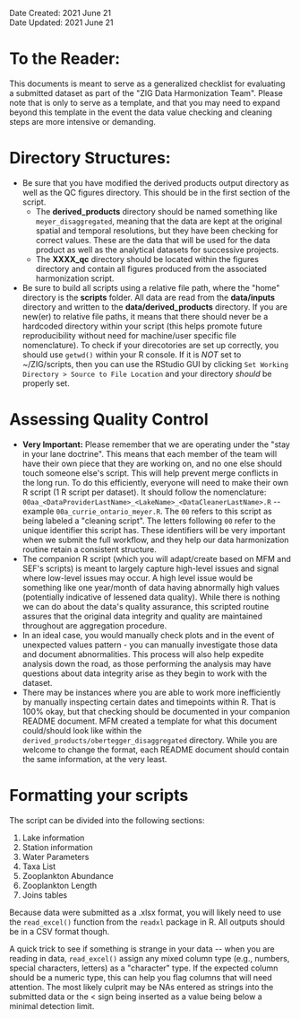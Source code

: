 Date Created: 2021 June 21 <br>
Date Updated: 2021 June 21

# To the Reader:

This documents is meant to serve as a generalized checklist for evaluating
a submitted dataset as part of the "ZIG Data Harmonization Team". Please note that is only to serve as a template, and that you may need to expand beyond this template in the event the data value checking and cleaning steps are more intensive or demanding.

# Directory Structures:
- Be sure that you have modified the derived products output directory as well as the QC figures directory. This should be in the first section of the script.
  - The **derived_products** directory should be named something like `meyer_disaggregated`, meaning that the data are kept at the original spatial and temporal resolutions, but they have been checking for correct values. These are the data that will be used for the data product as well as the analytical datasets for successive projects.
  - The **XXXX_qc** directory should be located within the figures directory and contain all figures produced from the associated harmonization script.
- Be sure to build all scripts using a relative file path, where the "home" directory is the **scripts** folder. All data are read from the **data/inputs** directory and written to the **data/derived_products** directory. If you are new(er) to relative file paths, it means that there should never be a hardcoded directory within your script (this helps promote future reproducibility without need for machine/user specific file nomenclature). To check if your direcotories are set up correctly, you should use `getwd()` within your R console. If it is *NOT* set to ~/ZIG/scripts, then you can use the RStudio GUI by clicking `Set Working Directory > Source to File Location` and your directory *should* be properly set.

# Assessing Quality Control
- **Very Important:** Please remember that we are operating under the "stay in your lane doctrine". This means that each member of the team will have their own piece that they are working on, and no one else should touch someone else's script. This will help prevent merge conflicts in the long run. To do this efficiently, everyone will need to make their own R script (1 R script per dataset). It should follow the nomenclature: `00aa_<DataProviderLastName>_<LakeName>_<DataCleanerLastName>.R` -- example `00a_currie_ontario_meyer.R`. The `00` refers to this script as being labeled a "cleaning script". The letters following `00` refer to the unique identifier this script has. These identifiers will be very important when we submit the full workflow, and they help our data harmonization routine retain a consistent structure.
- The companion R script (which you will adapt/create based on MFM and SEF's scripts) is meant to largely capture high-level issues and signal where low-level issues may occur. A high level issue would be something like one year/month of data having abnormally high values (potentially indicative of lessened data quality). While there is nothing we can do about the data's quality assurance, this scripted routine assures that the original data integrity and quality are maintained throughout are aggregation procedure.
- In an ideal case, you would manually check plots and in the event of unexpected values pattern - you can manually investigate those data and document abnormalities. This process will also help expedite analysis down the road, as those performing the analysis may have questions about data integrity arise as they begin to work with the dataset.
- There may be instances where you are able to work more inefficiently by manually inspecting certain dates and timepoints within R. That is 100% okay, but that checking should be documented in your companion README document. MFM created a template for what this document could/should look like within the `derived_products/obertegger_disaggregated` directory. While you are welcome to change the format, each README document should contain the same information, at the very least.

# Formatting your scripts

The script can be divided into the following sections:
1. Lake information
2. Station information
3. Water Parameters
4. Taxa List
5. Zooplankton Abundance
6. Zooplankton Length
7. Joins tables

Because data were submitted as a .xlsx format, you will likely need to use the `read_excel()` function from the `readxl` package in R. All outputs should be in a CSV format though.

A quick trick to see if something is strange in your data -- when you are reading in data, `read_excel()` assign any mixed column type (e.g., numbers, special characters, letters) as a "character" type. If the expected column should be a numeric type, this can help you flag columns that will need attention. The most likely culprit may be NAs entered as strings into the submitted data or the < sign being inserted as a value being below a minimal detection limit. 
